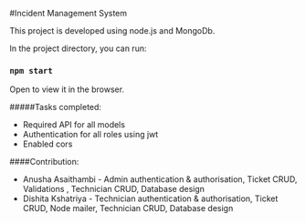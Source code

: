 #Incident Management System 

This project is developed using node.js and MongoDb. 

In the project directory, you can run:

### `npm start`

Open []() to view it in the browser.

#####Tasks completed: 
* Required API for all models
* Authentication for all roles using jwt
* Enabled cors


####Contribution:
* Anusha Asaithambi - Admin authentication & authorisation, Ticket CRUD, Validations , Technician CRUD, Database design
* Dishita Kshatriya - Technician authentication & authorisation, Ticket CRUD, Node mailer, Technician CRUD, Database design

